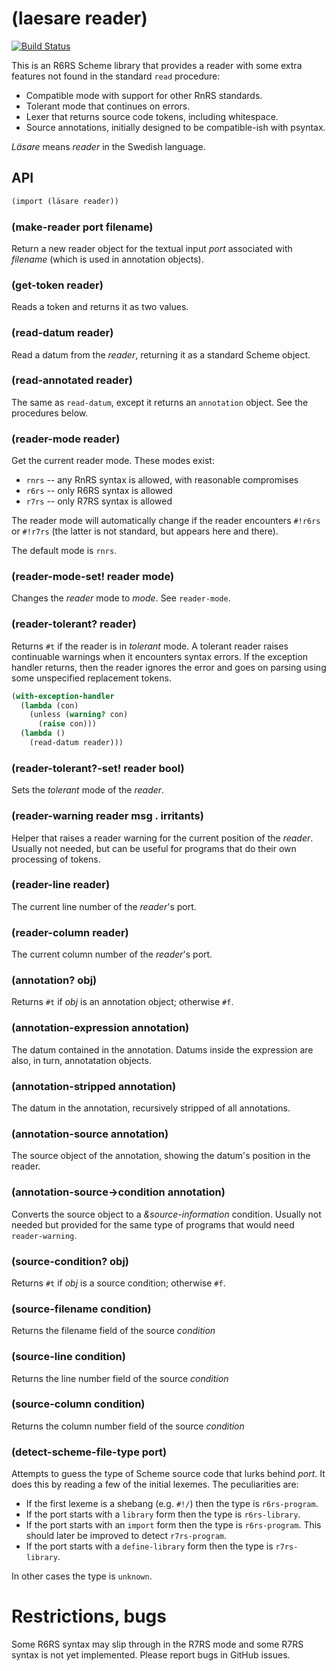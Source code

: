 # (laesare reader)

[![Build Status](https://travis-ci.org/weinholt/laesare.svg?branch=master)](https://travis-ci.org/weinholt/laesare)

This is an R6RS Scheme library that provides a reader with some extra
features not found in the standard `read` procedure:

* Compatible mode with support for other RnRS standards.
* Tolerant mode that continues on errors.
* Lexer that returns source code tokens, including whitespace.
* Source annotations, initially designed to be compatible-ish with
  psyntax.

*Läsare* means *reader* in the Swedish language.

## API

```Scheme
(import (läsare reader))
```

### (make-reader port filename)

Return a new reader object for the textual input *port* associated
with *filename* (which is used in annotation objects).

### (get-token reader)

Reads a token and returns it as two values.

### (read-datum reader)

Read a datum from the *reader*, returning it as a standard Scheme
object.

### (read-annotated reader)

The same as `read-datum`, except it returns an `annotation` object.
See the procedures below.

### (reader-mode reader)

Get the current reader mode. These modes exist:

* `rnrs` -- any RnRS syntax is allowed, with reasonable compromises
* `r6rs` -- only R6RS syntax is allowed
* `r7rs` -- only R7RS syntax is allowed

The reader mode will automatically change if the reader encounters
`#!r6rs` or `#!r7rs` (the latter is not standard, but appears here and
there).

The default mode is `rnrs`.

### (reader-mode-set! reader mode)

Changes the *reader* mode to *mode*. See `reader-mode`.

### (reader-tolerant? reader)

Returns `#t` if the reader is in *tolerant* mode. A tolerant reader
raises continuable warnings when it encounters syntax errors. If the
exception handler returns, then the reader ignores the error and goes
on parsing using some unspecified replacement tokens.

```Scheme
(with-exception-handler
  (lambda (con)
    (unless (warning? con)
      (raise con)))
  (lambda ()
    (read-datum reader)))
```

### (reader-tolerant?-set! reader bool)

Sets the *tolerant* mode of the *reader*.

### (reader-warning reader msg . irritants)

Helper that raises a reader warning for the current position of the
*reader*. Usually not needed, but can be useful for programs that do
their own processing of tokens.

### (reader-line reader)

The current line number of the *reader*'s port.

### (reader-column reader)

The current column number of the *reader*'s port.

### (annotation? obj)

Returns `#t` if *obj* is an annotation object; otherwise `#f`.

### (annotation-expression annotation)

The datum contained in the annotation. Datums inside the expression
are also, in turn, annotatation objects.

### (annotation-stripped annotation)

The datum in the annotation, recursively stripped of all annotations.

### (annotation-source annotation)

The source object of the annotation, showing the datum's position in
the reader.

### (annotation-source->condition annotation)

Converts the source object to a *&source-information* condition.
Usually not needed but provided for the same type of programs that
would need `reader-warning`.

### (source-condition? obj)

Returns `#t` if *obj* is a source condition; otherwise `#f`.

### (source-filename condition)

Returns the filename field of the source *condition*

### (source-line condition)

Returns the line number field of the source *condition*

### (source-column condition)

Returns the column number field of the source *condition*

### (detect-scheme-file-type port)

Attempts to guess the type of Scheme source code that lurks behind
*port*. It does this by reading a few of the initial lexemes. The
peculiarities are:

* If the first lexeme is a shebang (e.g. `#!/`) then the type is
  `r6rs-program`.
* If the port starts with a `library` form then the type is
  `r6rs-library`.
* If the port starts with an `import` form then the type is
  `r6rs-program`. This should later be improved to detect
  `r7rs-program`.
* If the port starts with a `define-library` form then the type is
  `r7rs-library`.

In other cases the type is `unknown`.

# Restrictions, bugs

Some R6RS syntax may slip through in the R7RS mode and some R7RS
syntax is not yet implemented. Please report bugs in GitHub issues.
